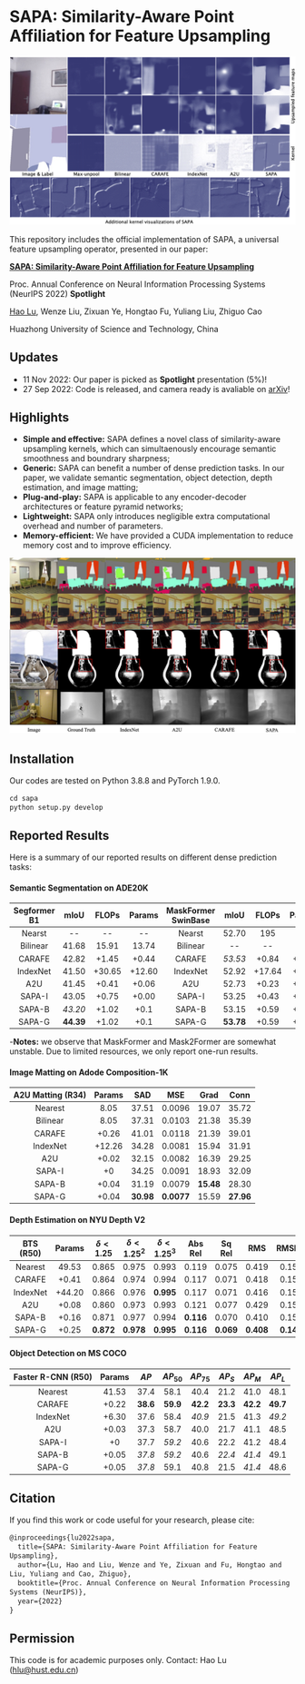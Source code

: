 
# SAPA: Similarity-Aware Point Affiliation for Feature Upsampling

<p align="center"><img src="upsampled_feat.png" width="600" title="SAPA"/></p>

This repository includes the official implementation of SAPA, a universal feature upsampling operator, presented in our paper:

**[SAPA: Similarity-Aware Point Affiliation for Feature Upsampling](https://arxiv.org/abs/2209.12866)**

Proc. Annual Conference on Neural Information Processing Systems (NeurIPS 2022) **Spotlight**

[Hao Lu](https://sites.google.com/site/poppinace/), Wenze Liu, Zixuan Ye, Hongtao Fu, Yuliang Liu, Zhiguo Cao

Huazhong University of Science and Technology, China

## Updates
- 11 Nov 2022: Our paper is picked as **Spotlight** presentation (5%)!
- 27 Sep 2022: Code is released, and camera ready is avaliable on [arXiv](https://arxiv.org/abs/2209.12866)!

## Highlights
- **Simple and effective:** SAPA defines a novel class of similarity-aware upsampling kernels, which can simultaenously encourage semantic smoothness and boundrary sharpness;
- **Generic:** SAPA can benefit a number of dense prediction tasks. In our paper, we validate semantic segmentation, object detection, depth estimation, and image matting;
- **Plug-and-play:** SAPA is applicable to any encoder-decoder architectures or feature pyramid networks;
- **Lightweight:** SAPA only introduces negligible extra computational overhead and number of parameters.
- **Memory-efficient:** We have provided a CUDA implementation to reduce memory cost and to improve efficiency.

<p align="center"><img src="qualitative_results.png" width="600" title="SAPA"/></p>

## Installation
Our codes are tested on Python 3.8.8 and PyTorch 1.9.0.
```shell
cd sapa
python setup.py develop
```

## Reported Results

Here is a summary of our reported results on different dense prediction tasks:
#### Semantic Segmentation on ADE20K

| Segformer B1  | mIoU  | FLOPs     | Params    | MaskFormer SwinBase   | mIoU  | FLOPs  | Params   | Mask2Former SwinBase   | mIoU  | FLOPs  | Params   |
| :--:          | :--:  | :--:      | :--:      | :--:                  | :--:  | :--:   | :--:     | :--:                  | :--:  | :--:   | :--:     | 
| Nearst        | --    | --        | --        | Nearst                | 52.70 | 195    | 102      | Nearst        | --    | --        | --        | 
| Bilinear      | 41.68 | 15.91     | 13.74     | Bilinear              | --    | --     | --       | Bilinear      | 53.90 | 223     | 107     | 
| CARAFE        | 42.82 | +1.45     | +0.44     | CARAFE                | *53.53* | +0.84  | +0.22  | CARAFE        | 53.94 | +0.63     | +0.07     | 
| IndexNet      | 41.50 | +30.65    | +12.60    | IndexNet              | 52.92 | +17.64 | +6.30    | IndexNet      | 54.71 | +13.44    | +2.10    | 
| A2U           | 41.45 | +0.41     | +0.06     | A2U                   | 52.73 | +0.23  | +0.03    | A2U           | 54.40 | +0.18     | +0.01     | 
| SAPA-I        | 43.05 | +0.75     | +0.00     | SAPA-I                | 53.25 | +0.43  | +0.00    | SAPA-I                | *55.05* | +0.33  | +0.00    |
| SAPA-B        | *43.20* | +1.02   | +0.1      | SAPA-B                | 53.15 | +0.59  | +0.05    | SAPA-B                | 54.98 | +0.45  | +0.02    |
| SAPA-G        | **44.39** | +1.02 | +0.1      | SAPA-G                | **53.78** | +0.59 | +0.05 | SAPA-G                | **55.22** | +0.45 | +0.02 |

-**Notes:** we observe that MaskFormer and Mask2Former are somewhat unstable. Due to limited resources, we only report one-run results. 

#### Image Matting on Adode Composition-1K
| A2U Matting (R34) | Params  | SAD  | MSE | Grad | Conn |
| :---:        | :---:    | :---: | :---:| :---: | :---: |
Nearest | 8.05 | 37.51 | 0.0096 | 19.07 | 35.72 |
Bilinear | 8.05 | 37.31 | 0.0103 | 21.38 | 35.39 |
CARAFE | +0.26 | 41.01 | 0.0118 | 21.39 | 39.01 |
IndexNet | +12.26 | 34.28 | 0.0081 | 15.94 | 31.91 |
A2U | +0.02 | 32.15 | 0.0082 | 16.39 | 29.25 |
SAPA-I | +0 | 34.25 | 0.0091 | 18.93 | 32.09 |
SAPA-B | +0.04 | 31.19 | 0.0079 | **15.48** | 28.30 |
SAPA-G | +0.04 | **30.98** | **0.0077** | 15.59 | **27.96** |

#### Depth Estimation on NYU Depth V2
BTS (R50) | Params | $\delta < 1.25$ | $\delta < 1.25^2$ | $\delta < 1.25^3$ | Abs Rel | Sq Rel | RMS | RMSlog | log10 |
| :---: |  :---:   | :---: | :---: | :---: | :---: | :---: | :---: | :---:   | :---: |
Nearest | 49.53 | 0.865 | 0.975 | 0.993 | 0.119 | 0.075 | 0.419 | 0.152 | 0.051 |
CARAFE | +0.41 | 0.864 | 0.974 | 0.994 | 0.117 | 0.071 | 0.418 | 0.152 | 0.051 |
IndexNet | +44.20 | 0.866 | 0.976 | **0.995** | 0.117 | 0.071 | 0.416 | 0.151 | 0.050 |
A2U | +0.08 | 0.860 | 0.973 | 0.993 | 0.121 | 0.077 | 0.429 | 0.156 | 0.052 |
SAPA-B | +0.16 | 0.871 | 0.977 | 0.994 | **0.116** | 0.070 | 0.410 | 0.151 | 0.050 |
SAPA-G | +0.25 | **0.872** | **0.978** | **0.995** | **0.116** | **0.069** | **0.408** | **0.149** | **0.049** |

#### Object Detection on MS COCO

Faster R-CNN (R50) | Params | $AP$ | $AP_{50}$ | $AP_{75}$ | $AP_S$ | $AP_M$ | $AP_{L}$ |
| :---: |  :---:   | :---: | :---: | :---: | :---: | :---: | :---: | 
Nearest  | 41.53 | 37.4 | 58.1 | 40.4 | 21.2 | 41.0 | 48.1 |
CARAFE   | +0.22 | **38.6** | **59.9** | **42.2** | **23.3** | **42.2** | **49.7** |
IndexNet | +6.30 | 37.6 | 58.4 | *40.9* | 21.5 | 41.3 | *49.2* |
A2U      | +0.03 | 37.3 | 58.7 | 40.0 | 21.7 | 41.1 | 48.5 |
SAPA-I   | +0 | 37.7 | *59.2* | 40.6 | 22.2 | 41.2 | 48.4 |
SAPA-B   | +0.05 | *37.8* | *59.2* | 40.6 | *22.4* | *41.4* | 49.1 |
SAPA-G   | +0.05 | *37.8* | 59.1 | 40.8 | 21.5 | *41.4* | 48.6 |


## Citation
If you find this work or code useful for your research, please cite:
```
@inproceedings{lu2022sapa,
  title={SAPA: Similarity-Aware Point Affiliation for Feature Upsampling},
  author={Lu, Hao and Liu, Wenze and Ye, Zixuan and Fu, Hongtao and Liu, Yuliang and Cao, Zhiguo},
  booktitle={Proc. Annual Conference on Neural Information Processing Systems (NeurIPS)},
  year={2022}
}
```

## Permission
This code is for academic purposes only. Contact: Hao Lu (hlu@hust.edu.cn)
